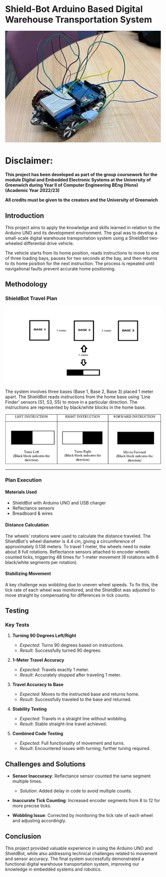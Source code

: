 # Shield-Bot Arduino Based Digital Warehouse Transportation System

![alt text](<Shieldbot final image.jpeg>)

# **Disclaimer:**

**This project has been developed as part of the group coursework for the module Digital and Embedded Electronic Systems at the University of Greenwich during Year II of Computer Engineering BEng (Hons) (Academic Year 2022/23)** 

**All credits must be given to the creators and the University of Greenwich**


## Introduction

This project aims to apply the knowledge and skills learned in relation to the Arduino UNO and its development environment. The goal was to develop a small-scale digital warehouse transportation system using a ShieldBot two-wheeled differential drive vehicle. 

The vehicle starts from its home position, reads instructions to move to one of three loading bays, pauses for two seconds at the bay, and then returns to its home position for the next instruction. The process is repeated until navigational faults prevent accurate home positioning.

## Methodology

### ShieldBot Travel Plan

![alt text](<Travel Plan-1.png>)

The system involves three bases (Base 1, Base 2, Base 3) placed 1 meter apart. The ShieldBot reads instructions from the home base using 'Line Finder' sensors (S1, S3, S5) to move in a particular direction. The instructions are represented by black/white blocks in the home base.

![alt text](image.png)

----

### Plan Execution

#### Materials Used
- ShieldBot with Arduino UNO and USB charger
- Reflectance sensors
- Breadboard & wires

#### Distance Calculation

The wheels’ rotations were used to calculate the distance traveled. The ShieldBot's wheel diameter is 4.4 cm, giving a circumference of approximately 0.138 meters. To travel 1 meter, the wheels need to make about 8 full rotations. Reflectance sensors attached to encoder wheels counted ticks, triggering 48 times for 1-meter movement (8 rotations with 6 black/white segments per rotation).

#### Stabilizing Movement

A key challenge was wobbling due to uneven wheel speeds. To fix this, the tick rate of each wheel was monitored, and the ShieldBot was adjusted to move straight by compensating for differences in tick counts.

## Testing

### Key Tests
1. **Turning 90 Degrees Left/Right**
   - *Expected*: Turns 90 degrees based on instructions.
   - *Result*: Successfully turned 90 degrees.

2. **1-Meter Travel Accuracy**
   - *Expected*: Travels exactly 1 meter.
   - *Result*: Accurately stopped after traveling 1 meter.

3. **Travel Accuracy to Base**
   - *Expected*: Moves to the instructed base and returns home.
   - *Result*: Successfully traveled to the base and returned.

4. **Stability Testing**
   - *Expected*: Travels in a straight line without wobbling.
   - *Result*: Stable straight-line travel achieved.

5. **Combined Code Testing**
   - *Expected*: Full functionality of movement and turns.
   - *Result*: Encountered issues with turning; further tuning required.

## Challenges and Solutions

- **Sensor Inaccuracy**: Reflectance sensor counted the same segment multiple times.
  - *Solution*: Added delay in code to avoid multiple counts.
  
- **Inaccurate Tick Counting**: Increased encoder segments from 8 to 12 for more precise ticks.
  
- **Wobbling Issue**: Corrected by monitoring the tick rate of each wheel and adjusting accordingly.


## Conclusion

This project provided valuable experience in using the Arduino UNO and ShieldBot, while also addressing technical challenges related to movement and sensor accuracy. The final system successfully demonstrated a functional digital warehouse transportation system, improving our knowledge in embedded systems and robotics.
